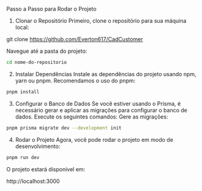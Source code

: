 Passo a Passo para Rodar o Projeto
1. Clonar o Repositório
Primeiro, clone o repositório para sua máquina local:

git clone https://github.com/Everton617/CadCustomer

Navegue até a pasta do projeto:
```bash
cd nome-do-repositorio
```

2. Instalar Dependências
Instale as dependências do projeto usando npm, yarn ou pnpm. Recomendamos o uso do pnpm:
```bash
pnpm install
```

3. Configurar o Banco de Dados
Se você estiver usando o Prisma, é necessário gerar e aplicar as migrações para configurar o banco de dados. Execute os seguintes comandos:
Gere as migrações:
```bash
pnpm prisma migrate dev --development init
```

4. Rodar o Projeto
Agora, você pode rodar o projeto em modo de desenvolvimento:
```bash
pnpm run dev
```

O projeto estará disponível em:


http://localhost:3000
